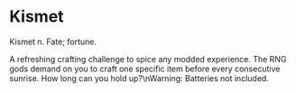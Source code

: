 # Kismet

Kismet n. Fate; fortune.

A refreshing crafting challenge to spice any modded experience. The RNG gods demand on you to craft one specific item
 before every consecutive sunrise. How long can you hold up?\nWarning: Batteries not included.